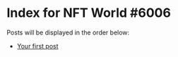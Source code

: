 # Index for NFT World #6006
Posts will be displayed in the order below:

- [Your first post](./001-first.md)

